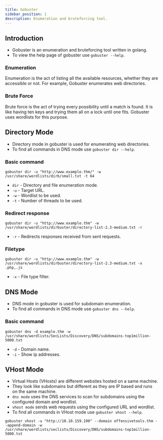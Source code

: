```yaml
---
title: Gobuster
sidebar_position: 1
description: Enumeration and bruteforcing tool.
---
```


## Introduction
- Gobuster is an enumeration and bruteforcing tool written in golang.
- To view the help page of gobuster use `gobuster --help`.

### Enumeration
Enumeration is the act of listing all the available resources, whether they are accessible or not. For example, Gobuster enumerates web directories.

### Brute Force
Brute force is the act of trying every possibility until a match is found. It is like having ten keys and trying them all on a lock until one fits. Gobuster uses wordlists for this purpose.


## Directory Mode
- Directory mode in gobuster is used for enumerating web directories.
- To find all commands in DNS mode use `gobuster dir --help`.

### Basic command
```
gobuster dir -u "http://www.example.thm/" -w /usr/share/wordlists/dirb/small.txt -t 64
```
- `dir` - Directory and file enumeration mode.
- `-u` - Target URL.
- `-w` - Wordlist to be used.
- `-t` - Number of threads to be used.

### Redirect response
```
gobuster dir -u "http://www.example.thm" -w /usr/share/wordlists/dirbuster/directory-list-2.3-medium.txt -r
```
- `-r` - Redirects responses received from sent requests.

### Filetype
```
gobuster dir -u "http://www.example.thm" -w /usr/share/wordlists/dirbuster/directory-list-2.3-medium.txt -x .php,.js
```
- `-x` - File type filter.

## DNS Mode
- DNS mode in gobuster is used for subdomain enumeration.
- To find all commands in DNS mode use `gobuster dns --help`.

### Basic command
```
gobuster dns -d example.thm -w /usr/share/wordlists/SecLists/Discovery/DNS/subdomains-top1million-5000.txt
```
- `-d` - Domain name.
- `-i` - Show ip addresses.

## VHost Mode
- Virtual Hosts (VHosts) are different websites hosted on a same machine.
- They look like subdomains but different as they are IP based and runs on the same machine.
- `dns mode` uses the DNS services to scan for subdomains using the configured domain and wordlist.
- `vhost mode` sends web requests using the configured URL and wordlist.
- To find all commands in VHost mode use `gobuster vhost --help`.
```
gobuster vhost -u "http://10.10.159.190" --domain offensivetools.thm --append-domain -w /usr/share/wordlists/seclists/Discovery/DNS/subdomains-top1million-5000.txt
```

